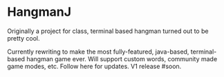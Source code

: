 # HangmanJ
Originally a project for class, terminal based hangman turned out to be pretty cool.

Currently rewriting to make the most fully-featured, java-based, terminal-based hangman game ever. Will support custom words, community made game modes, etc. Follow here for updates. V1 release #soon.
